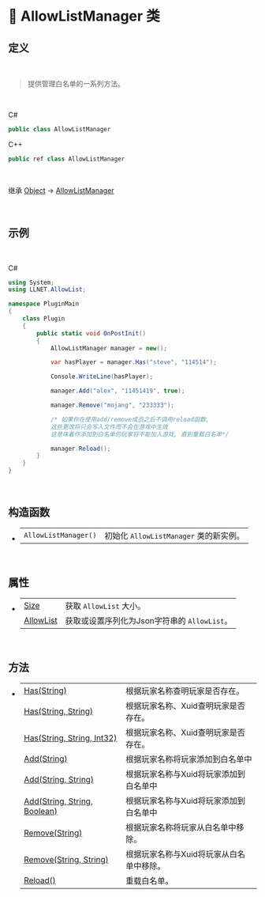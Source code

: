 # 🔖 AllowListManager 类

## 定义

<br>

> 提供管理白名单的一系列方法。

<br>

C#
```C#
public class AllowListManager
```
C++
```C++
public ref class AllowListManager
```
<br>

继承 [Object](https://docs.microsoft.com/zh-cn/DotNET/api/system.object?view=net-6.0) → [AllowListManager](zh_CN/NET/APIs/Namespace/LLNET.AllowList/AllowListManager.md)
   
<br>

## 示例

<br>


C#
```C#
using System;
using LLNET.AllowList;

namespace PluginMain
{
    class Plugin
    {
        public static void OnPostInit()
        {
            AllowListManager manager = new();

            var hasPlayer = manager.Has("steve", "114514");

            Console.WriteLine(hasPlayer);

            manager.Add("alex", "11451419", true);

            manager.Remove("mojang", "233333");

            /* 如果你在使用add/remove成员之后不调用reload函数,
            这些更改将只会写入文件而不会在游戏中生效
            这意味着你添加到白名单的玩家将不能加入游戏, 直到重载白名单*/

            manager.Reload();
        }
    }
}
```

<br>

## 构造函数
- 
    |||
    |-|-|
    |`AllowListManager()`|初始化 `AllowListManager` 类的新实例。|

<br>

##  属性
- 
    |||
    |-|-|
    |[Size](zh_CN/NET/APIs/Namespace/LLNET.AllowList/Properties/Size.md)|获取 `AllowList` 大小。|
    |[AllowList](zh_CN/NET/APIs/Namespace/LLNET.AllowList/Properties/AllowList.md)|获取或设置序列化为Json字符串的 `AllowList`。|

<br>

##  方法
- 
    |||
    |-|-|
    |[Has(String)](zh_CN/NET/APIs/Namespace/LLNET.AllowList/Method/Has.md)|根据玩家名称查明玩家是否存在。|
    |[Has(String, String)](zh_CN/NET/APIs/Namespace/LLNET.AllowList/Method/Has.md)|根据玩家名称、Xuid查明玩家是否存在。|
    |[Has(String, String, Int32)](zh_CN/NET/APIs/Namespace/LLNET.AllowList/Method/Has.md)|根据玩家名称、Xuid查明玩家是否存在。|
    |[Add(String)](zh_CN/NET/APIs/Namespace/LLNET.AllowList/Method/Add.md)|根据玩家名称将玩家添加到白名单中|
    |[Add(String, String)](zh_CN/NET/APIs/Namespace/LLNET.AllowList/Method/Add.md)|根据玩家名称与Xuid将玩家添加到白名单中|
    |[Add(String, String, Boolean)](zh_CN/NET/APIs/Namespace/LLNET.AllowList/Method/Add.md)|根据玩家名称与Xuid将玩家添加到白名单中|
    |[Remove(String)](zh_CN/NET/APIs/Namespace/LLNET.AllowList/Method/Remove.md)|根据玩家名称将玩家从白名单中移除。|
    |[Remove(String, String)](zh_CN/NET/APIs/Namespace/LLNET.AllowList/Method/Remove.md)|根据玩家名称与Xuid将玩家从白名单中移除。|
    |[Reload()](zh_CN/NET/APIs/Namespace/LLNET.AllowList/Method/Reload.md)|重载白名单。|


